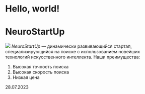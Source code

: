  # Hello, world!
 # NeuroStartUp
![](https://netology-code.github.io/git-homeworks/introduction/assets/logo.png)
*NeuroStartUp* — динамически развивающийся стартап, специализирующийся на поиске с использованием новейших технологий искусственного интеллекта.
Наши преимущества:
  1. Высокая точность поиска
  2. Высокая скорость поиска
  3. Низкая цена

28.07.2023